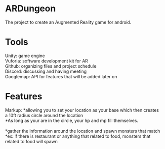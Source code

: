 # ARDungeon

The project to create an Augmented Reality game for android.

# Tools

Unity: game engine<br />
Vuforia: software development kit for AR<br />
Github: organizing files and project schedule<br />
Discord: discussing and having meeting<br />
Googlemap: API for features that will be added later on<br />

# Features

Markup: *allowing you to set your location as your base which then creates a 10ft radius circle around the location<br />
          *As long as your are in the circle,  your hp and mp fill themselves.<br /><br />
        *gather the information around the location and spawn monsters that match 
          *ex: if there is restaurant or anything that related to food, monsters that related to food will spawn




